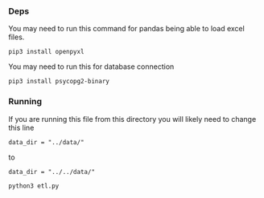 ### Deps

You may need to run this command for pandas being able to load excel files.
```
pip3 install openpyxl 
```

You may need to run this for database connection
```
pip3 install psycopg2-binary
```

### Running

If you are running this file from this directory you will likely need to change this line
```
data_dir = "../data/"
```

to
```
data_dir = "../../data/"   
```

```
python3 etl.py
```

